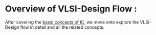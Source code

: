# Overview of VLSI-Design Flow :

After covering the [basic concepts of IC](theory/Basics_of_IC.md), we move onto explore the VLSI-Design flow in detail and all the related concepts. 


## 
